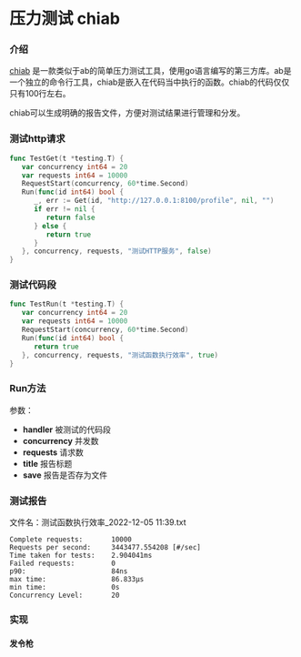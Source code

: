 # 压力测试 chiab

### 介绍

[chiab](https://github.com/langwan/chiab) 是一款类似于ab的简单压力测试工具，使用go语言编写的第三方库。ab是一个独立的命令行工具，chiab是嵌入在代码当中执行的函数。chiab的代码仅仅只有100行左右。

chiab可以生成明确的报告文件，方便对测试结果进行管理和分发。

### 测试http请求

```go
func TestGet(t *testing.T) {
   var concurrency int64 = 20
   var requests int64 = 10000
   RequestStart(concurrency, 60*time.Second)
   Run(func(id int64) bool {
      _, err := Get(id, "http://127.0.0.1:8100/profile", nil, "")
      if err != nil {
         return false
      } else {
         return true
      }
   }, concurrency, requests, "测试HTTP服务", false)
}
```

### 测试代码段

```go
func TestRun(t *testing.T) {
   var concurrency int64 = 20
   var requests int64 = 10000
   RequestStart(concurrency, 60*time.Second)
   Run(func(id int64) bool {
      return true
   }, concurrency, requests, "测试函数执行效率", true)
}
```

### Run方法

参数：

* **handler** 被测试的代码段
* **concurrency** 并发数
* **requests** 请求数
* **title** 报告标题
* **save** 报告是否存为文件

### 测试报告

文件名：测试函数执行效率\_2022-12-05 11:39.txt

```
Complete requests:       10000
Requests per second:     3443477.554208 [#/sec]
Time taken for tests:    2.904041ms
Failed requests:         0
p90:                     84ns
max time:                86.833µs
min time:                0s
Concurrency Level:       20
```

### 实现

#### 发令枪
